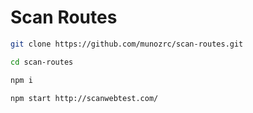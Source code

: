 # Scan Routes

```bash
git clone https://github.com/munozrc/scan-routes.git
```

```bash
cd scan-routes
```

```bash
npm i
```

```bash
npm start http://scanwebtest.com/
```
